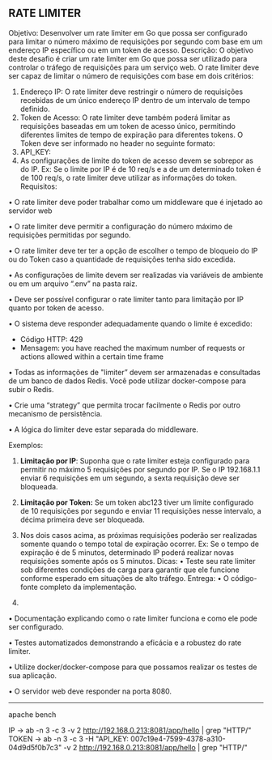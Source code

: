 ## RATE LIMITER

Objetivo: Desenvolver um rate limiter em Go que possa ser configurado para limitar o número máximo de requisições por segundo com base em um endereço IP específico ou em um token de acesso.
Descrição: O objetivo deste desafio é criar um rate limiter em Go que possa ser utilizado para controlar o tráfego de requisições para um serviço web. O rate limiter deve ser capaz de limitar o número de requisições com base em dois critérios:
1.	Endereço IP: O rate limiter deve restringir o número de requisições recebidas de um único endereço IP dentro de um intervalo de tempo definido.
2.	Token de Acesso: O rate limiter deve também poderá limitar as requisições baseadas em um token de acesso único, permitindo diferentes limites de tempo de expiração para diferentes tokens. O Token deve ser informado no header no seguinte formato:
1.	API_KEY: <TOKEN>
3.	As configurações de limite do token de acesso devem se sobrepor as do IP. Ex: Se o limite por IP é de 10 req/s e a de um determinado token é de 100 req/s, o rate limiter deve utilizar as informações do token.
Requisitos:

•	O rate limiter deve poder trabalhar como um middleware que é injetado ao servidor web

•	O rate limiter deve permitir a configuração do número máximo de requisições permitidas por segundo.

•	O rate limiter deve ter ter a opção de escolher o tempo de bloqueio do IP ou do Token caso a quantidade de requisições tenha sido excedida.

•	As configurações de limite devem ser realizadas via variáveis de ambiente ou em um arquivo “.env” na pasta raiz.

•	Deve ser possível configurar o rate limiter tanto para limitação por IP quanto por token de acesso.

•	O sistema deve responder adequadamente quando o limite é excedido:

* Código HTTP: 429
* Mensagem: you have reached the maximum number of requests or actions allowed within a certain time frame

•	Todas as informações de "limiter” devem ser armazenadas e consultadas de um banco de dados Redis. Você pode utilizar docker-compose para subir o Redis.

•	Crie uma “strategy” que permita trocar facilmente o Redis por outro mecanismo de persistência.

•	A lógica do limiter deve estar separada do middleware.

Exemplos:
1.	**Limitação por IP**: Suponha que o rate limiter esteja configurado para permitir no máximo 5 requisições por segundo por IP. Se o IP 192.168.1.1 enviar 6 requisições em um segundo, a sexta requisição deve ser bloqueada.

2.	**Limitação por Token:** Se um token abc123 tiver um limite configurado de 10 requisições por segundo e enviar 11 requisições nesse intervalo, a décima primeira deve ser bloqueada.

3.	Nos dois casos acima, as próximas requisições poderão ser realizadas somente quando o tempo total de expiração ocorrer. Ex: Se o tempo de expiração é de 5 minutos, determinado IP poderá realizar novas requisições somente após os 5 minutos.
Dicas:
•	Teste seu rate limiter sob diferentes condições de carga para garantir que ele funcione conforme esperado em situações de alto tráfego.
Entrega:
•	O código-fonte completo da implementação.
4. 
•	Documentação explicando como o rate limiter funciona e como ele pode ser configurado.

•	Testes automatizados demonstrando a eficácia e a robustez do rate limiter.

•	Utilize docker/docker-compose para que possamos realizar os testes de sua aplicação.

•	O servidor web deve responder na porta 8080.

_____________

apache bench 

IP -> ab -n 3 -c 3 -v 2 http://192.168.0.213:8081/app/hello | grep "HTTP/"
TOKEN ->  ab -n 3 -c 3 -H "API_KEY: 007c19e4-7599-4378-a310-04d9d5f0b7c3" -v 2 http://192.168.0.213:8081/app/hello | grep "HTTP/"
